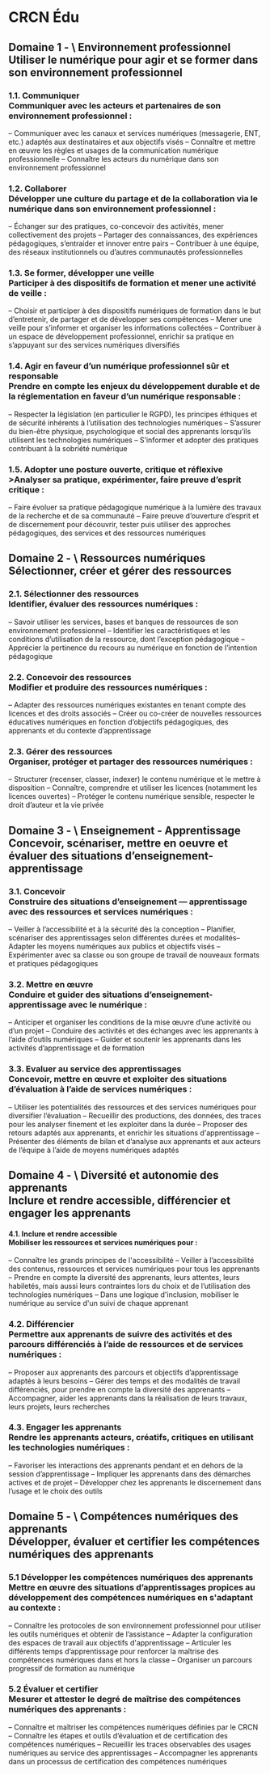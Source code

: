 # CRCN Édu

## Domaine 1 - \\ Environnement professionnel <aside>Utiliser le numérique pour agir et se former dans son environnement professionnel</aside>

### 1.1. Communiquer <aside>Communiquer avec les acteurs et partenaires de son environnement professionnel :</aside>

– Communiquer avec les canaux et services numériques (messagerie, ENT, etc.) adaptés aux destinataires et aux objectifs visés
– Connaître et mettre en œuvre les règles et usages de la communication numérique professionnelle
– Connaître les acteurs du numérique dans son environnement professionnel

### 1.2. Collaborer <aside>Développer une culture du partage et de la collaboration via le numérique dans son environnement professionnel :</aside>

– Échanger sur des pratiques, co-concevoir des activités, mener collectivement des projets
– Partager des connaissances, des expériences pédagogiques, s’entraider et innover entre pairs
– Contribuer à une équipe, des réseaux institutionnels ou d’autres communautés professionnelles

### 1.3. Se former, développer une veille <aside>Participer à des dispositifs de formation et mener une activité de veille :</aside>

– Choisir et participer à des dispositifs numériques de formation dans le but d’entretenir, de partager et de développer ses
compétences
– Mener une veille pour s’informer et organiser les informations collectées
– Contribuer à un espace de développement professionnel, enrichir sa pratique en s’appuyant sur des services
numériques diversifiés

### 1.4. Agir en faveur d’un numérique professionnel sûr et responsable <aside>Prendre en compte les enjeux du développement durable et de la réglementation en faveur d’un numérique responsable :</aside>

– Respecter la législation (en particulier le RGPD), les principes éthiques et de sécurité inhérents à l’utilisation des
technologies numériques
– S’assurer du bien-être physique, psychologique et social des apprenants lorsqu’ils utilisent les technologies numériques
– S’informer et adopter des pratiques contribuant à la sobriété numérique

### 1.5. Adopter une posture ouverte, critique et réflexive <aside>>Analyser sa pratique, expérimenter, faire preuve d’esprit critique :</aside>

– Faire évoluer sa pratique pédagogique numérique à la lumière des travaux de la recherche et de sa communauté
– Faire preuve d’ouverture d’esprit et de discernement pour découvrir, tester puis utiliser des approches pédagogiques,
des services et des ressources numériques

## Domaine 2 - \\ Ressources numériques <aside>Sélectionner, créer et gérer des ressources</aside>

### 2.1. Sélectionner des ressources <aside>Identifier, évaluer des ressources numériques :</aside>

– Savoir utiliser les services, bases et banques de ressources de son environnement professionnel
– Identifier les caractéristiques et les conditions d’utilisation de la ressource, dont l’exception pédagogique
– Apprécier la pertinence du recours au numérique en fonction de l’intention pédagogique

### 2.2. Concevoir des ressources <aside>Modifier et produire des ressources numériques :</aside>

– Adapter des ressources numériques existantes en tenant compte des licences et des droits associés
– Créer ou co-créer de nouvelles ressources éducatives numériques en fonction d’objectifs pédagogiques, des
apprenants et du contexte d’apprentissage

### 2.3. Gérer des ressources <aside>Organiser, protéger et partager des ressources numériques :</aside>

– Structurer (recenser, classer, indexer) le contenu numérique et le mettre à disposition
– Connaître, comprendre et utiliser les licences (notamment les licences ouvertes)
– Protéger le contenu numérique sensible, respecter le droit d’auteur et la vie privée

## Domaine 3 - \\ Enseignement - Apprentissage <aside>Concevoir, scénariser, mettre en oeuvre et évaluer des situations d’enseignement-apprentissage</aside>

### 3.1. Concevoir <aside>Construire des situations d’enseignement — apprentissage avec des ressources et services numériques :</aside>

– Veiller à l’accessibilité et à la sécurité dès la conception
– Planifier, scénariser des apprentissages selon différentes durées et modalités– Adapter les moyens numériques aux
publics et objectifs visés
– Expérimenter avec sa classe ou son groupe de travail de nouveaux formats et pratiques pédagogiques

### 3.2. Mettre en œuvre <aside>Conduire et guider des situations d’enseignement-apprentissage avec le numérique :</aside>

– Anticiper et organiser les conditions de la mise œuvre d’une activité ou d’un projet
– Conduire des activités et des échanges avec les apprenants à l’aide d’outils numériques
– Guider et soutenir les apprenants dans les activités d’apprentissage et de formation

### 3.3. Evaluer au service des apprentissages <aside>Concevoir, mettre en œuvre et exploiter des situations d’évaluation à l’aide de services numériques :</aside>

– Utiliser les potentialités des ressources et des services numériques pour diversifier l’évaluation
– Recueillir des productions, des données, des traces pour les analyser finement et les exploiter dans la durée
– Proposer des retours adaptés aux apprenants, et enrichir les situations d'apprentissage
– Présenter des éléments de bilan et d’analyse aux apprenants et aux acteurs de l’équipe à l’aide de moyens numériques
adaptés

## Domaine 4 - \\ Diversité et autonomie des apprenants <aside>Inclure et rendre accessible, différencier et engager les apprenants</aside>

#### 4.1. Inclure et rendre accessible <aside>Mobiliser les ressources et services numériques pour :</aside>

– Connaître les grands principes de l'accessibilité
– Veiller à l’accessibilité des contenus, ressources et services numériques pour tous les apprenants
– Prendre en compte la diversité des apprenants, leurs attentes, leurs habiletés, mais aussi leurs contraintes lors du
choix et de l’utilisation des technologies numériques
– Dans une logique d'inclusion, mobiliser le numérique au service d'un suivi de chaque apprenant

### 4.2. Différencier <aside>Permettre aux apprenants de suivre des activités et des parcours différenciés à l’aide de ressources et de services numériques :</aside>

– Proposer aux apprenants des parcours et objectifs d’apprentissage adaptés à leurs besoins
– Gérer des temps et des modalités de travail différenciés, pour prendre en compte la diversité des apprenants
– Accompagner, aider les apprenants dans la réalisation de leurs travaux, leurs projets, leurs recherches

### 4.3. Engager les apprenants <aside>Rendre les apprenants acteurs, créatifs, critiques en utilisant les technologies numériques :</aside>

– Favoriser les interactions des apprenants pendant et en dehors de la session d’apprentissage
– Impliquer les apprenants dans des démarches actives et de projet
– Développer chez les apprenants le discernement dans l’usage et le choix des outils

## Domaine 5 - \\ Compétences numériques des apprenants <aside>Développer, évaluer et certifier les compétences numériques des apprenants</aside>

### 5.1 Développer les compétences numériques des apprenants <aside>Mettre en œuvre des situations d’apprentissages propices au développement des compétences numériques en s'adaptant au contexte :</aside>

– Connaître les protocoles de son environnement professionnel pour utiliser les outils numériques et obtenir de
l’assistance
– Adapter la configuration des espaces de travail aux objectifs d'apprentissage
– Articuler les différents temps d’apprentissage pour renforcer la maîtrise des compétences numériques dans et hors la
classe
– Organiser un parcours progressif de formation au numérique

### 5.2 Évaluer et certifier <aside>Mesurer et attester le degré de maîtrise des compétences numériques des apprenants :</aside>

– Connaître et maîtriser les compétences numériques définies par le CRCN
– Connaître les étapes et outils d’évaluation et de certification des compétences numériques
– Recueillir les traces observables des usages numériques au service des apprentissages
– Accompagner les apprenants dans un processus de certification des compétences numériques